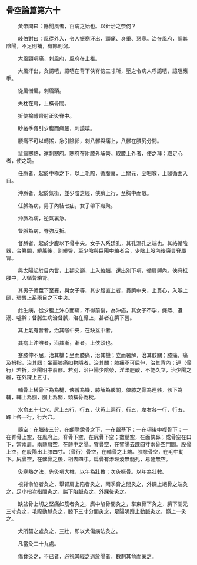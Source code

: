 ## 骨空論篇第六十

<p>&emsp;&emsp;
黃帝問曰：餘聞風者，百病之始也。以針治之奈何？
</p>
<p>&emsp;&emsp;
岐伯對曰：風從外入，令人振寒汗出，頭痛、身重、惡寒。治在風府，調其陰陽，不足則補，有餘則瀉。
</p>
<p>&emsp;&emsp;
大風頸項痛，刺風府，風府在上椎。
</p>
<p>&emsp;&emsp;
大風汗出，灸譩嘻，譩嘻在背下俠脊傍三寸所，壓之令病人呼譩嘻，譩嘻應手。
</p>
<p>&emsp;&emsp;
從風憎風，刺眉頭。
</p>
<p>&emsp;&emsp;
失枕在肩，上橫骨間。
</p>
<p>&emsp;&emsp;
折使榆臂齊肘正灸脊中。
</p>
<p>&emsp;&emsp;
眇絡季脅引少腹而痛脹，刺譩嘻。
</p>
<p>&emsp;&emsp;
腰痛不可以轉搖，急引陰卵，刺八髎與痛上，八髎在腰尻分間。
</p>
<p>&emsp;&emsp;
鼠瘺寒熱，還刺寒府。寒府在附膝外解營。取膝上外者，使之拜；取足心者，使之跪。
</p>
<p>&emsp;&emsp;
任脈者，起於中極之下，以上毛際，循腹裏，上關元，至咽喉，上頤循面入目。
</p>
<p>&emsp;&emsp;
沖脈者，起於氣街，並少陰之經，俠臍上行，至胸中而散。
</p>
<p>&emsp;&emsp;
任脈為病，男子內結七疝，女子帶下瘕聚。
</p>
<p>&emsp;&emsp;
沖脈為病，逆氣裏急。
</p>
<p>&emsp;&emsp;
督脈為病，脊強反折。
</p>
<p>&emsp;&emsp;
督脈者，起於少腹以下骨中央。女子入系廷孔，其孔溺孔之端也。其絡循陰器，合篡間，繞篡後，別繞臀，至少陰與巨陽中絡者合，少陰上股內後廉貫脊屬腎。
</p>
<p>&emsp;&emsp;
與太陽起於目內眥，上額交巔，上入絡腦，還出別下項，循肩髆內。俠脊抵腰中，入循膂絡腎。
</p>
<p>&emsp;&emsp;
其男子循莖下至篡，與女子等，其少腹直上者，貫臍中央，上貫心，入喉上頤，環唇上系兩目之下中央。
</p>
<p>&emsp;&emsp;
此生病，從少腹上沖心而痛，不得前後，為沖疝，其女子不孕，癃痔、遺溺、嗌幹；督脈生病治督脈，治在骨上，甚者在臍下營。
</p>
<p>&emsp;&emsp;
其上氣有音者，治其喉中央，在缺盆中者。
</p>
<p>&emsp;&emsp;
其病上沖喉者，治其漸，漸者，上俠頤也。
</p>
<p>&emsp;&emsp;
蹇膝伸不屈，治其楗；坐而膝痛，治其機；立而暑解，治其骸關；膝痛，痛及拇指，治其腘；坐而膝痛如物隱者，治其關；膝痛不可屈伸，治其背內；連（骨行）若折，活陽明中俞髎。若別，治巨陽少陰滎，淫濼脛酸，不能久立，治少陽之維，在外踝上五寸。
</p>
<p>&emsp;&emsp;
輔骨上橫骨下為為楗，俠髖為機，膝解為骸關，俠膝之骨為連骸，骸下為輔，輔上為腘，腘上為關，頭橫骨為枕。
</p>
<p>&emsp;&emsp;
水俞五十七穴，尻上五行，行五，伏菟上兩行，行五，左右各一行，行五，踝上各一行，行六穴。
</p>
<p>&emsp;&emsp;
髓空：在腦後三分，在顱際銳骨之下，一在齦基下；一在項後中複骨下；一在脊骨上空，在風府上。脊骨下空，在尻骨下空；數髓空，在面俠鼻；或骨空在口下，當兩肩。兩髆肩空，在髆中之陽。臂骨空，在臂陽去踝四寸兩骨空門間。股骨上空，在股陽出上膝四寸。（骨行）骨空，在輔骨之上端。股際骨空，在毛中動下。尻骨空，在髀骨之後，相去四寸。扁骨有滲理湊無髓孔，易髓無空。
</p>
<p>&emsp;&emsp;
灸寒熱之法，先灸項大椎，以年為壯數；次灸橛骨。以年為壯數。
</p>
<p>&emsp;&emsp;
視背俞陷者灸之，舉臂肩上陷者灸之，兩季脅之間灸之，外踝上絕骨之端灸之，足小指次指間灸之，腨下陷脈灸之，外踝後灸之。
</p>
<p>&emsp;&emsp;
缺盆骨上切之堅痛如筋者灸之，膺中陷骨間灸之，掌束骨下灸之，臍下關元三寸灸之，毛際動脈灸之，膝下三寸分間灸之，足陽明跗上動脈灸之，巔上一灸之。
</p>
<p>&emsp;&emsp;
犬所齧之處灸之，三壯，即以犬傷病法灸之。
</p>
<p>&emsp;&emsp;
凡當灸二十九處。
</p>
<p>&emsp;&emsp;
傷食灸之，不已者，必視其經之過於陽者，數刺其俞而藥之。
</p>
